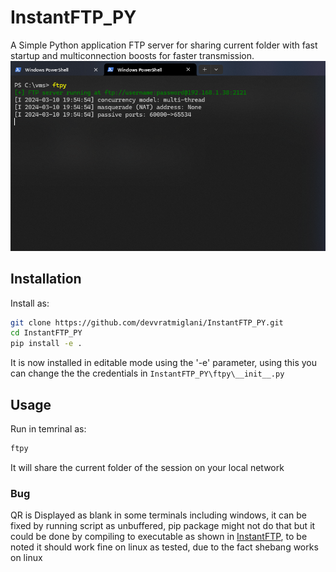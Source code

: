# InstantFTP_PY
A  Simple Python application FTP server for sharing current folder with fast startup and multiconnection boosts for faster transmission.
![ftpy demo in windows powershell](https://raw.githubusercontent.com/devvratmiglani/InstantFTP_PY/main/ftpy-powershell-demo.png)
## Installation
Install as: 
```sh
git clone https://github.com/devvratmiglani/InstantFTP_PY.git
cd InstantFTP_PY
pip install -e .
```
It is now installed in editable mode using the '-e' parameter, using this you can change the the credentials in `InstantFTP_PY\ftpy\__init__.py`

## Usage
Run in temrinal as:
```sh
ftpy
```
It will share the current folder of the session on your local network

### Bug
QR is Displayed as blank in some terminals including windows, it can be fixed by running script as unbuffered, pip package might not do that but it could be done by compiling to executable as shown in [InstantFTP](https://github.com/devvratmiglani/InstantFTP), to be noted it should work fine on linux as tested, due to the fact shebang works on linux